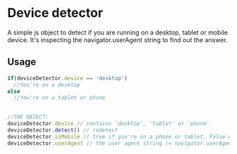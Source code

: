 Device detector
==============
A simple js object to detect if you are running on a desktop, tablet or mobile device.
It's inspecting the navigator.userAgent string to find out the answer.


## Usage

```js
if(deviceDetector.device == 'desktop')
  //You're on a desktop
else
  //You're on a tablet or phone
  

//THE OBJECT:
deviceDetector.device // contains 'desktop', 'tablet' or 'phone'.
deviceDetector.detect() // redetect
deviceDetector.isMobile // true if you're on a phone or tablet. False otherwise.
deviceDetector.userAgent // the user agent string (= navigator.userAgent)
```

